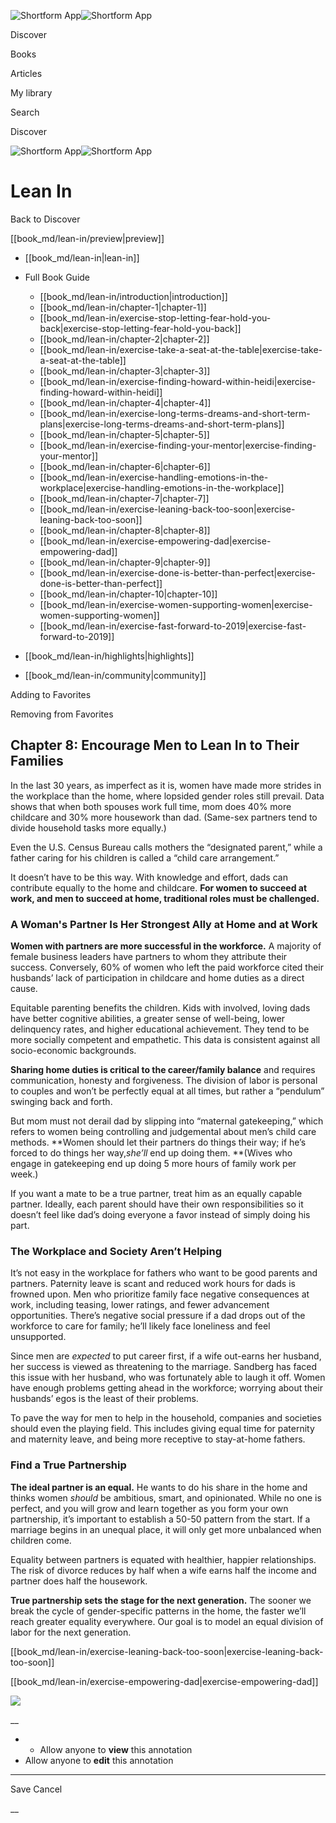 ![Shortform App](/img/logo.36a2399e.svg)![Shortform App](/img/logo-dark.70c1b072.svg)

Discover

Books

Articles

My library

Search

Discover

![Shortform App](/img/logo.36a2399e.svg)![Shortform App](/img/logo-dark.70c1b072.svg)

# Lean In

Back to Discover

[[book_md/lean-in/preview|preview]]

  * [[book_md/lean-in|lean-in]]
  * Full Book Guide

    * [[book_md/lean-in/introduction|introduction]]
    * [[book_md/lean-in/chapter-1|chapter-1]]
    * [[book_md/lean-in/exercise-stop-letting-fear-hold-you-back|exercise-stop-letting-fear-hold-you-back]]
    * [[book_md/lean-in/chapter-2|chapter-2]]
    * [[book_md/lean-in/exercise-take-a-seat-at-the-table|exercise-take-a-seat-at-the-table]]
    * [[book_md/lean-in/chapter-3|chapter-3]]
    * [[book_md/lean-in/exercise-finding-howard-within-heidi|exercise-finding-howard-within-heidi]]
    * [[book_md/lean-in/chapter-4|chapter-4]]
    * [[book_md/lean-in/exercise-long-terms-dreams-and-short-term-plans|exercise-long-terms-dreams-and-short-term-plans]]
    * [[book_md/lean-in/chapter-5|chapter-5]]
    * [[book_md/lean-in/exercise-finding-your-mentor|exercise-finding-your-mentor]]
    * [[book_md/lean-in/chapter-6|chapter-6]]
    * [[book_md/lean-in/exercise-handling-emotions-in-the-workplace|exercise-handling-emotions-in-the-workplace]]
    * [[book_md/lean-in/chapter-7|chapter-7]]
    * [[book_md/lean-in/exercise-leaning-back-too-soon|exercise-leaning-back-too-soon]]
    * [[book_md/lean-in/chapter-8|chapter-8]]
    * [[book_md/lean-in/exercise-empowering-dad|exercise-empowering-dad]]
    * [[book_md/lean-in/chapter-9|chapter-9]]
    * [[book_md/lean-in/exercise-done-is-better-than-perfect|exercise-done-is-better-than-perfect]]
    * [[book_md/lean-in/chapter-10|chapter-10]]
    * [[book_md/lean-in/exercise-women-supporting-women|exercise-women-supporting-women]]
    * [[book_md/lean-in/exercise-fast-forward-to-2019|exercise-fast-forward-to-2019]]
  * [[book_md/lean-in/highlights|highlights]]
  * [[book_md/lean-in/community|community]]



Adding to Favorites 

Removing from Favorites 

## Chapter 8: Encourage Men to Lean In to Their Families

In the last 30 years, as imperfect as it is, women have made more strides in the workplace than the home, where lopsided gender roles still prevail. Data shows that when both spouses work full time, mom does 40% more childcare and 30% more housework than dad. (Same-sex partners tend to divide household tasks more equally.)

Even the U.S. Census Bureau calls mothers the “designated parent,” while a father caring for his children is called a “child care arrangement.”

It doesn’t have to be this way. With knowledge and effort, dads can contribute equally to the home and childcare. **For women to succeed at work, and men to succeed at home, traditional roles must be challenged.**

### A Woman's Partner Is Her Strongest Ally at Home and at Work

**Women with partners are more successful in the workforce.** A majority of female business leaders have partners to whom they attribute their success. Conversely, 60% of women who left the paid workforce cited their husbands’ lack of participation in childcare and home duties as a direct cause.

Equitable parenting benefits the children. Kids with involved, loving dads have better cognitive abilities, a greater sense of well-being, lower delinquency rates, and higher educational achievement. They tend to be more socially competent and empathetic. This data is consistent against all socio-economic backgrounds.

**Sharing home duties is critical to the career/family balance** and requires communication, honesty and forgiveness. The division of labor is personal to couples and won’t be perfectly equal at all times, but rather a “pendulum” swinging back and forth.

But mom must not derail dad by slipping into “maternal gatekeeping,” which refers to women being controlling and judgemental about men’s child care methods. **Women should let their partners do things their way; if he’s forced to do things her way,_she’ll_ end up doing them. **(Wives who engage in gatekeeping end up doing 5 more hours of family work per week.)

If you want a mate to be a true partner, treat him as an equally capable partner. Ideally, each parent should have their own responsibilities so it doesn’t feel like dad’s doing everyone a favor instead of simply doing his part.

### The Workplace and Society Aren’t Helping

It’s not easy in the workplace for fathers who want to be good parents and partners. Paternity leave is scant and reduced work hours for dads is frowned upon. Men who prioritize family face negative consequences at work, including teasing, lower ratings, and fewer advancement opportunities. There’s negative social pressure if a dad drops out of the workforce to care for family; he’ll likely face loneliness and feel unsupported.

Since men are _expected_ to put career first, if a wife out-earns her husband, her success is viewed as threatening to the marriage. Sandberg has faced this issue with her husband, who was fortunately able to laugh it off. Women have enough problems getting ahead in the workforce; worrying about their husbands’ egos is the least of their problems.

To pave the way for men to help in the household, companies and societies should even the playing field. This includes giving equal time for paternity and maternity leave, and being more receptive to stay-at-home fathers.

### Find a True Partnership

**The ideal partner is an equal.** He wants to do his share in the home and thinks women _should_ be ambitious, smart, and opinionated. While no one is perfect, and you will grow and learn together as you form your own partnership, it’s important to establish a 50-50 pattern from the start. If a marriage begins in an unequal place, it will only get more unbalanced when children come.

Equality between partners is equated with healthier, happier relationships. The risk of divorce reduces by half when a wife earns half the income and partner does half the housework.

**True partnership sets the stage for the next generation.** The sooner we break the cycle of gender-specific patterns in the home, the faster we’ll reach greater equality everywhere. Our goal is to model an equal division of labor for the next generation.

[[book_md/lean-in/exercise-leaning-back-too-soon|exercise-leaning-back-too-soon]]

[[book_md/lean-in/exercise-empowering-dad|exercise-empowering-dad]]

![](https://bat.bing.com/action/0?ti=56018282&Ver=2&mid=2b0f6325-f34e-48b2-bf63-53f39ba7965f&sid=49fff5b0636c11eeb9c611038afc8668&vid=4a005010636c11ee80c703d4c4a7acd5&vids=0&msclkid=N&pi=0&lg=en-US&sw=800&sh=600&sc=24&nwd=1&tl=Shortform%20%7C%20Book&p=https%3A%2F%2Fwww.shortform.com%2Fapp%2Fbook%2Flean-in%2Fchapter-8&r=&lt=316&evt=pageLoad&sv=1&rn=863629)

__

  *   * Allow anyone to **view** this annotation
  * Allow anyone to **edit** this annotation



* * *

Save Cancel

__



